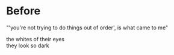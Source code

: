 # Before

"'you're not trying to do things out of order', is what came to me"

the whites of their eyes\
they look so dark
